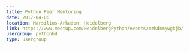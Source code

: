 ```yaml
---
title: Python Peer Mentoring
date: 2017-04-06
location: Marsilius-Arkaden, Heidelberg
link: https://www.meetup.com/HeidelbergPython/events/mzkdmmywgbjb/
usergroup: pythonhd
type: usergroup
---
```

